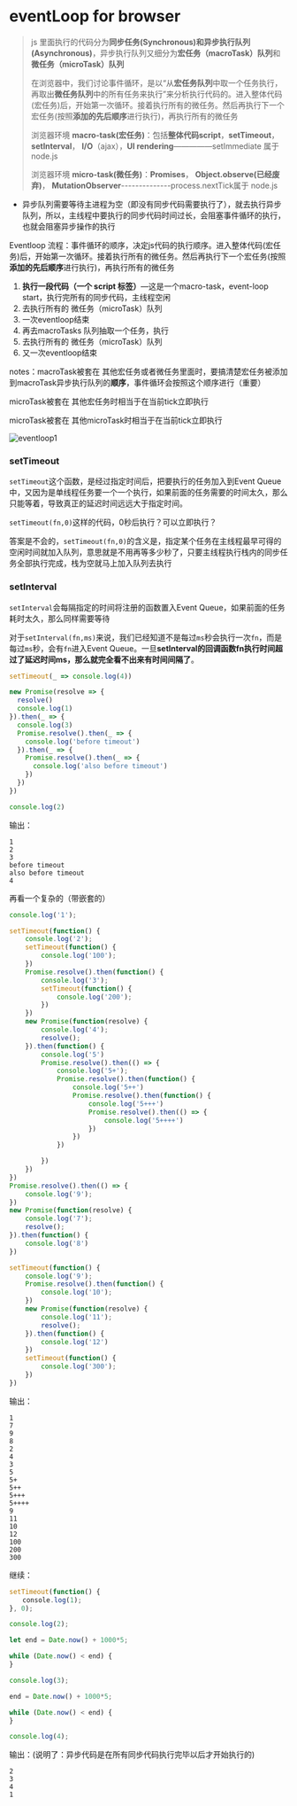 # eventLoop for browser

> js 里面执行的代码分为**同步任务(Synchronous)**和**异步执行队列(Asynchronous)**，异步执行队列又细分为**宏任务（macroTask）队列**和**微任务（microTask）队列**
>
> 在浏览器中，我们讨论事件循环，是以“从**宏任务队列**中取一个任务执行，再取出**微任务队列**中的所有任务来执行”来分析执行代码的。进入整体代码(宏任务)后，开始第一次循环。接着执行所有的微任务。然后再执行下一个宏任务(按照**添加的先后顺序**进行执行)，再执行所有的微任务
>
> 浏览器环境 **macro-task(宏任务)**：包括**整体代码script**，**setTimeout**，**setInterval**， **I/O**（ajax），**UI rendering**—————setImmediate 属于 node.js
>
> 浏览器环境 **micro-task(微任务)**：**Promises**， **Object.observe(已经废弃)**， **MutationObserver**--------------process.nextTick属于 node.js

* 异步队列需要等待主进程为空（即没有同步代码需要执行了），就去执行异步队列，所以，主线程中要执行的同步代码时间过长，会阻塞事件循环的执行，也就会阻塞异步操作的执行

Eventloop 流程：事件循环的顺序，决定js代码的执行顺序。进入整体代码(宏任务)后，开始第一次循环。接着执行所有的微任务。然后再执行下一个宏任务(按照**添加的先后顺序**进行执行)，再执行所有的微任务

1. **执行一段代码（一个 script 标签）**—这是一个macro-task，event-loop start，执行完所有的同步代码，主线程空闲
2. 去执行所有的 微任务（microTask）队列
3. 一次eventloop结束
4. 再去macroTasks 队列抽取一个任务，执行
5. 去执行所有的 微任务（microTask）队列
6. 又一次eventloop结束

notes：macroTask被套在 其他宏任务或者微任务里面时，要搞清楚宏任务被添加到macroTask异步执行队列的**顺序**，事件循环会按照这个顺序进行（重要）

microTask被套在 其他宏任务时相当于在当前tick立即执行

microTask被套在 其他microTask时相当于在当前tick立即执行

![eventloop1](../assert/eventloop1.jpeg)

### setTimeout

`setTimeout`这个函数，是经过指定时间后，把要执行的任务加入到Event Queue中，又因为是单线程任务要一个一个执行，如果前面的任务需要的时间太久，那么只能等着，导致真正的延迟时间远远大于指定时间。

`setTimeout(fn,0)`这样的代码，0秒后执行？可以立即执行？

答案是不会的，`setTimeout(fn,0)`的含义是，指定某个任务在主线程最早可得的空闲时间就加入队列，意思就是不用再等多少秒了，只要主线程执行栈内的同步任务全部执行完成，栈为空就马上加入队列去执行

### setInterval

`setInterval`会每隔指定的时间将注册的函数置入Event Queue，如果前面的任务耗时太久，那么同样需要等待

对于`setInterval(fn,ms)`来说，我们已经知道不是每过`ms`秒会执行一次`fn`，而是每过`ms`秒，会有`fn`进入Event Queue。一旦**setInterval的回调函数fn执行时间超过了延迟时间ms，那么就完全看不出来有时间间隔了**。

```javascript
setTimeout(_ => console.log(4))

new Promise(resolve => {
  resolve()
  console.log(1)
}).then(_ => {
  console.log(3)
  Promise.resolve().then(_ => {
    console.log('before timeout')
  }).then(_ => {
    Promise.resolve().then(_ => {
      console.log('also before timeout')
    })
  })
})

console.log(2)
```

输出：

```
1
2
3
before timeout
also before timeout
4
```

再看一个复杂的（带嵌套的）

```javascript
console.log('1');

setTimeout(function() {
    console.log('2');
    setTimeout(function() {
        console.log('100');
    })
    Promise.resolve().then(function() {
        console.log('3');
        setTimeout(function() {
            console.log('200');
        })
    })
    new Promise(function(resolve) {
        console.log('4');
        resolve();
    }).then(function() {
        console.log('5')
        Promise.resolve().then(() => {
            console.log('5+');
            Promise.resolve().then(function() {
                console.log('5++')
                Promise.resolve().then(function() {
                    console.log('5+++')
                    Promise.resolve().then(() => {
                        console.log('5++++')
                    })
                })
            })

        })
    })
})
Promise.resolve().then(() => {
    console.log('9');
})
new Promise(function(resolve) {
    console.log('7');
    resolve();
}).then(function() {
    console.log('8')
})

setTimeout(function() {
    console.log('9');
    Promise.resolve().then(function() {
        console.log('10');
    })
    new Promise(function(resolve) {
        console.log('11');
        resolve();
    }).then(function() {
        console.log('12')
    })
    setTimeout(function() {
        console.log('300');
    })
})
```

输出：

```
1
7
9
8
2
4
3
5
5+
5++
5+++
5++++
9
11
10
12
100
200
300
```

继续：

```javascript
setTimeout(function() {
　　console.log(1);
}, 0);

console.log(2);

let end = Date.now() + 1000*5;

while (Date.now() < end) {
}

console.log(3);

end = Date.now() + 1000*5;

while (Date.now() < end) {
}

console.log(4);
```

输出：(说明了：异步代码是在所有同步代码执行完毕以后才开始执行的)

```
2
3
4
1
```